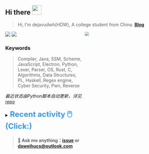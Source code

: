 ## Hi there <img src="https://raw.githubusercontent.com/MartinHeinz/MartinHeinz/master/wave.gif" width="30px">

> Hi, I'm dejavudwh(HDW), A college student from China. **[Blog](https://www.cnblogs.com/secoding)** 

![](https://komarev.com/ghpvc/?username=dejavudwh)
<img src="https://img.shields.io/badge/BLOG-dejavudwh-blue"><a href="https://www.cnblogs.com/secoding/"></a></img>
<img align="right" width="50%" src="https://github-readme-stats.vercel.app/api?username=dejavudwh&show_icons=true&theme=onedark&count_private=true" style="zoom: 80%;" /> 

### Keywords 

> Compiler, Java, SSM, Scheme, JavaScript, Electron, Python, Lexer, Parser, OS, Rust, C, Algorithms, Data Structures, PL, Haskell, Regex engine, Cyber Security, Pwn, Reverse

*最近状态由Python脚本自动更新，详见<a href="https://github.com/dejavudwh/dejavudwh"> repo</a>*

<details>

  <summary><font size="5.5" color="#3399FF"><b>Recent activity 🖱️(Click:)</b></font></summary>

  - <details open>

    <summary><font size="3.5" color="#3399FF"><b>Recent Post 🖱️</b></font></summary>
    <br>
    <table>
    <tr>
    <td>
    <!-- ZHIHUPOSTS:START --> 

    <!-- ZHIHUPOSTS:END -->
    </td>
    <td>
    <!-- GITHUB:START -->

    - [dejavudwh opened an issue in dejavudwh/about-rt-thread](https://github.com/dejavudwh/about-rt-thread/issues/2) - 2023-04-23T14:13:11Z
    - [dejavudwh commented on issue dejavudwh/about-rt-thread#1](https://github.com/dejavudwh/about-rt-thread/issues/1) - 2023-04-23T13:45:43Z
    - [dejavudwh opened an issue in dejavudwh/about-rt-thread](https://github.com/dejavudwh/about-rt-thread/issues/1) - 2023-04-23T13:43:34Z
    - [dejavudwh created a branch main in dejavudwh/about-rt-thread](https://github.com/dejavudwh/about-rt-thread/compare/main) - 2023-04-23T13:20:14Z
    - [dejavudwh created a repository dejavudwh/about-rt-thread](https://github.com/dejavudwh/about-rt-thread//) - 2023-04-23T13:20:14Z
    <!-- GITHUB:END -->
    </td>
    </tr>
    </table>
  </details>

</details>

> #### 💬 Ask me anything：[issue](https://github.com/dejavudwh/dejavudwh/issues) or [daweihucs@outlook.com](mailto:daweihucs@outlook.com)